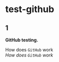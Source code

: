 
  # test-github
  
## 1

**GitHub testing.**

How does `GitHub` work
<br> _How does `GitHub` work_


